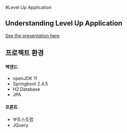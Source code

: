 #Level Up Application

## Understanding Level Up Application
[See the presentation here](https://github.com/kk2415/community/wiki)

## 프로젝트 환경
#### 백엔드
+ openJDK 11
+ Springboot 2.4.5
+ H2 Database
+ JPA

#### 프론트
+ 부트스트랩
+ JQuery